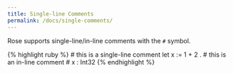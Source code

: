 ```yaml
---
title: Single-line Comments
permalink: /docs/single-comments/
---
```


Rose supports single-line/in-line comments with the `#` symbol.

{% highlight ruby %}
    # this is a single-line comment
    let x := 1 + 2 .    # this is an in-line comment
    # x : Int32
{% endhighlight %}


